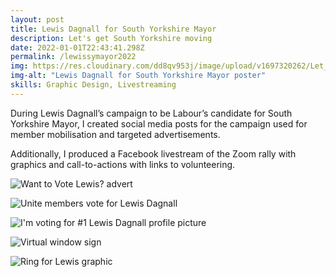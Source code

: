 ```yaml
---
layout: post
title: Lewis Dagnall for South Yorkshire Mayor
description: Let's get South Yorkshire moving
date: 2022-01-01T22:43:41.298Z
permalink: /lewissymayor2022
img: https://res.cloudinary.com/dd8qv953j/image/upload/v1697320262/Let_s_get_SY_moving_pffazf.png
img-alt: "Lewis Dagnall for South Yorkshire Mayor poster"
skills: Graphic Design, Livestreaming
---
```

During Lewis Dagnall’s campaign to be Labour’s candidate for South Yorkshire Mayor, I created social media posts for the campaign used for member mobilisation and targeted advertisements. 

Additionally, I produced a Facebook livestream of the Zoom rally with graphics and call-to-actions with links to volunteering. 

![](https://res.cloudinary.com/dd8qv953j/image/upload/v1697320048/VOTE_LEWIS_Let_everyone_know_jtq2vm.jpg "Want to Vote Lewis? advert")

![](https://res.cloudinary.com/dd8qv953j/image/upload/v1697320048/Frame_19_lcbzfv.jpg "Unite members vote for Lewis Dagnall ")

![](https://res.cloudinary.com/dd8qv953j/image/upload/v1697320049/Let_s_Get_SY_moving_twibbon_nllgn3.jpg "I'm voting for #1 Lewis Dagnall profile picture ")

![](https://res.cloudinary.com/dd8qv953j/image/upload/v1697320048/voted_img_pl9wfx.jpg "Virtual window sign ")

![](https://res.cloudinary.com/dd8qv953j/image/upload/v1697320049/Ian_Lavery_MP_aqxdj0.jpg "Ring for Lewis graphic")